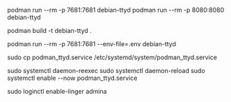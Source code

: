 podman run --rm -p 7681:7681 debian-ttyd
podman run --rm -p 8080:8080 debian-ttyd

podman build -t debian-ttyd .


podman run --rm -p 7681:7681 --env-file=.env debian-ttyd

sudo cp podman_ttyd.service /etc/systemd/system/podman_ttyd.service

sudo systemctl daemon-reexec
sudo systemctl daemon-reload
sudo systemctl enable --now podman_ttyd.service

sudo loginctl enable-linger admina
